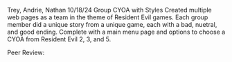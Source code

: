 Trey, Andrie, Nathan
10/18/24
Group CYOA with Styles
Created multiple web pages as a team in the theme of Resident Evil games. Each group member did a unique story from a unique game, each with a bad, nuetral, and good ending. Complete with a main menu page and options to choose a CYOA from Resident Evil 2, 3, and 5. 

Peer Review: 

